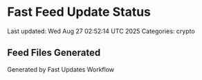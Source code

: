 # Fast Feed Update Status
Last updated: Wed Aug 27 02:52:14 UTC 2025
Categories: crypto

## Feed Files Generated

Generated by Fast Updates Workflow
